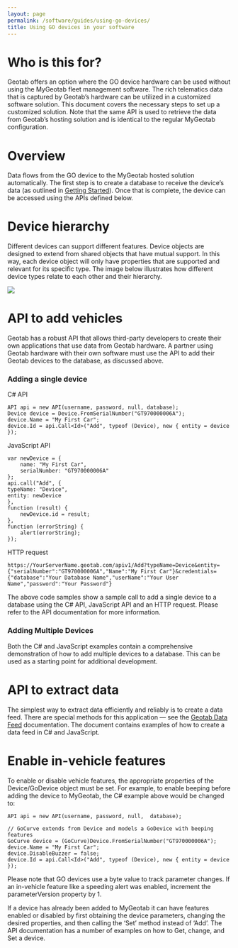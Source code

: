 ```yaml
---
layout: page
permalink: /software/guides/using-go-devices/
title: Using GO devices in your software
---
```


# Who is this for?

Geotab offers an option where the GO device hardware can be used without using the MyGeotab fleet management software. The rich telematics data that is captured by Geotab’s hardware can be utilized in a customized software solution. This document covers the necessary steps to set up a customized solution. Note that the same API is used to retrieve the data from Geotab’s hosting solution and is identical to the regular MyGeotab configuration.

# Overview

Data flows from the GO device to the MyGeotab hosted solution automatically. The first step is to create a database to receive the device’s data (as outlined in [Getting Started](https://my3.geotab.com/sdk/default.html#/gettingStarted)). Once that is complete, the device can be accessed using the APIs defined below.

# Device hierarchy

Different devices can support different features. Device objects are designed to extend from shared objects that have mutual support. In this way, each device object will only have properties that are supported and relevant for its specific type. The image below illustrates how different device types relate to each other and their hierarchy.

![]({{site.baseurl}}using-go-devices_0.png)

# API to add vehicles

Geotab has a robust API that allows third-party developers to create their own applications that use data from Geotab hardware. A partner using Geotab hardware with their own software must use the API to add their Geotab devices to the database, as discussed above.

### Adding a single device

C# API

```
API api = new API(username, password, null, database);
Device device = Device.FromSerialNumber("GT970000006A");
device.Name = "My First Car";
device.Id = api.Call<Id>("Add", typeof (Device), new { entity = device });
```

JavaScript API

```
var newDevice = {
	name: "My First Car",
	serialNumber: "GT970000006A"
};
api.call("Add", {
typeName: "Device",
entity: newDevice
},
function (result) {
    newDevice.id = result;
},
function (errorString) {
    alert(errorString);
});
```

HTTP request

`https://YourServerName.geotab.com/apiv1/Add?typeName=Device&entity={"serialNumber":"GT970000006A","Name":"My First Car"}&credentials={"database":"Your Database Name","userName":"Your User Name","password":"Your Password"}`

The above code samples show a sample call to add a single device to a database using the C# API, JavaScript API and an HTTP request. Please refer to the API documentation for more information.

### Adding Multiple Devices

Both the C# and JavaScript examples contain a comprehensive demonstration of how to add multiple devices to a database. This can be used as a starting point for additional development.

# API to extract data

The simplest way to extract data efficiently and reliably is to create a data feed. There are special methods for this application — see the [Geotab Data Feed](https://my3.geotab.com/sdk/#/dataFeed) documentation. The document contains examples of how to create a data feed in C# and JavaScript.

# Enable in-vehicle features

To enable or disable vehicle features, the appropriate properties of the Device/GoDevice object must be set. For example, to enable beeping before adding the device to MyGeotab, the C# example above would be changed to:

```
API api = new API(username, password, null,  database);

// GoCurve extends from Device and models a GoDevice with beeping features
GoCurve device = (GoCurve)Device.FromSerialNumber("GT970000006A");
device.Name = "My First Car";
device.DisableBuzzer = false;
device.Id = api.Call<Id>("Add", typeof (Device), new { entity = device });
```

Please note that GO devices use a byte value to track parameter changes. If an in-vehicle feature like a speeding alert was enabled, increment the parameterVersion property by 1.

If a device has already been added to MyGeotab it can have features enabled or disabled by first obtaining the device parameters, changing the desired properties, and then calling the ‘Set’ method instead of ‘Add’. The API documentation has a number of examples on how to Get, change, and Set a device.

